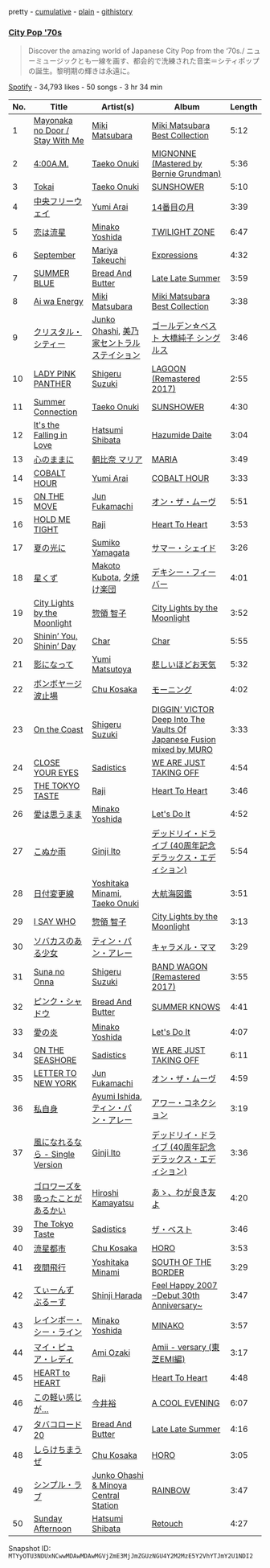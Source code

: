 pretty - [cumulative](/playlists/cumulative/37i9dQZF1DX8zwfXO8sDE6.md) - [plain](/playlists/plain/37i9dQZF1DX8zwfXO8sDE6) - [githistory](https://github.githistory.xyz/mackorone/spotify-playlist-archive/blob/main/playlists/plain/37i9dQZF1DX8zwfXO8sDE6)

### [City Pop '70s](https://open.spotify.com/playlist/37i9dQZF1DX8zwfXO8sDE6)

> Discover the amazing world of Japanese City Pop from the ‘70s./ ニューミュージックとも一線を画す、都会的で洗練された音楽＝シティポップ の誕生。黎明期の輝きは永遠に。

[Spotify](https://open.spotify.com/user/spotify) - 34,793 likes - 50 songs - 3 hr 34 min

| No. | Title | Artist(s) | Album | Length |
|---|---|---|---|---|
| 1 | [Mayonaka no Door / Stay With Me](https://open.spotify.com/track/2BHj31ufdEqVK5CkYDp9mA) | [Miki Matsubara](https://open.spotify.com/artist/4hUmsYcvD8C5zuVSP93jb1) | [Miki Matsubara Best Collection](https://open.spotify.com/album/1ANaxJNBcbOvvycNL4MCL5) | 5:12 |
| 2 | [4:00A.M.](https://open.spotify.com/track/0zoGVO4bQXG8U6ChKwNgeg) | [Taeko Onuki](https://open.spotify.com/artist/5QeCklzEEYSSLWeUxuWeBy) | [MIGNONNE \(Mastered by Bernie Grundman\)](https://open.spotify.com/album/0Y4RPWAZZui6gUL1kwgND6) | 5:36 |
| 3 | [Tokai](https://open.spotify.com/track/1SmwJJ8YVgiXtyE6elhUx1) | [Taeko Onuki](https://open.spotify.com/artist/5QeCklzEEYSSLWeUxuWeBy) | [SUNSHOWER](https://open.spotify.com/album/53YDN7b4vQ5MLMSPcnh9Os) | 5:10 |
| 4 | [中央フリーウェイ](https://open.spotify.com/track/0zqwz1o4l4ltQUxgjyU4oa) | [Yumi Arai](https://open.spotify.com/artist/5W7F9IM2vsR9EDCk5T2Uqz) | [14番目の月](https://open.spotify.com/album/28VkIuu7LxHzMtfxkx4URs) | 3:39 |
| 5 | [恋は流星](https://open.spotify.com/track/2NGWAXh6sisNpVHIAAlME0) | [Minako Yoshida](https://open.spotify.com/artist/5vYmBw71RC0kABACDCq4Zi) | [TWILIGHT ZONE](https://open.spotify.com/album/30f2PMk23fjPP9oBAILqGo) | 6:47 |
| 6 | [September](https://open.spotify.com/track/7BuxfPbJjtI8juuM3h18yA) | [Mariya Takeuchi](https://open.spotify.com/artist/3WwGRA2o4Ux1RRMYaYDh7N) | [Expressions](https://open.spotify.com/album/2idSqgKijGXG5aisjk7Zn1) | 4:32 |
| 7 | [SUMMER BLUE](https://open.spotify.com/track/4Ad4HmvkDvFZ5eYaxQcTKh) | [Bread And Butter](https://open.spotify.com/artist/3OldswvDMARe1uWLYSrdEz) | [Late Late Summer](https://open.spotify.com/album/7mmAMvs6tZsPhgXyDmSYEz) | 3:59 |
| 8 | [Ai wa Energy](https://open.spotify.com/track/0MuZbj977Ud5aqmJXaBgf2) | [Miki Matsubara](https://open.spotify.com/artist/4hUmsYcvD8C5zuVSP93jb1) | [Miki Matsubara Best Collection](https://open.spotify.com/album/1ANaxJNBcbOvvycNL4MCL5) | 3:38 |
| 9 | [クリスタル・シティー](https://open.spotify.com/track/24yeqyHA3EW35CKpyeE4uR) | [Junko Ohashi](https://open.spotify.com/artist/7rGbODPTIVjzn3CTR6RCzE), [美乃家セントラルステイション](https://open.spotify.com/artist/6zuN0CN7nUe6I5dDXQQLD2) | [ゴールデン☆ベスト 大橋純子 シングルス](https://open.spotify.com/album/7xZbqNj6i60dJENaliMEOR) | 3:46 |
| 10 | [LADY PINK PANTHER](https://open.spotify.com/track/4gb4vKwGbqY11UdOMV6nSx) | [Shigeru Suzuki](https://open.spotify.com/artist/4yN4amq8cBHHQ49NzFOO5Z) | [LAGOON \(Remastered 2017\)](https://open.spotify.com/album/1uJBFSrpHi56AWzvBuhU8b) | 2:55 |
| 11 | [Summer Connection](https://open.spotify.com/track/7jRBeWs7TvE8N8W4tEk3nb) | [Taeko Onuki](https://open.spotify.com/artist/5QeCklzEEYSSLWeUxuWeBy) | [SUNSHOWER](https://open.spotify.com/album/53YDN7b4vQ5MLMSPcnh9Os) | 4:30 |
| 12 | [It's the Falling in Love](https://open.spotify.com/track/051QXVSpUF3jmPni6iUabU) | [Hatsumi Shibata](https://open.spotify.com/artist/2NmZjnTUfF6MFpkHcopO96) | [Hazumide Daite](https://open.spotify.com/album/0lJRWgC32yBLDFbYIXUJK8) | 3:04 |
| 13 | [心のままに](https://open.spotify.com/track/3cFDlM8SZQ1qcjbaJ8hGcH) | [朝比奈 マリア](https://open.spotify.com/artist/0Fo7zlHoM0WX4PP2GbipxM) | [MARIA](https://open.spotify.com/album/6yiuP8vYVD7SmBLDFzP8sm) | 3:49 |
| 14 | [COBALT HOUR](https://open.spotify.com/track/0DGvE0SStlcRCcgmNb1WQB) | [Yumi Arai](https://open.spotify.com/artist/5W7F9IM2vsR9EDCk5T2Uqz) | [COBALT HOUR](https://open.spotify.com/album/5q4nqytaxLA99VEVJ6yQRu) | 3:33 |
| 15 | [ON THE MOVE](https://open.spotify.com/track/4n4x9tHhgUT4BoVhBWMqav) | [Jun Fukamachi](https://open.spotify.com/artist/488oRgvtKkBufay6VMpULR) | [オン・ザ・ムーヴ](https://open.spotify.com/album/4AZTW2PtZazbRpUtt1owwz) | 5:51 |
| 16 | [HOLD ME TIGHT](https://open.spotify.com/track/2DCwFuehgK6wiamF8ZjusQ) | [Raji](https://open.spotify.com/artist/6BIhMqvFyj8nYQrk6EmE0Y) | [Heart To Heart](https://open.spotify.com/album/2cmdWStrRQbd4qLIhn4HJr) | 3:53 |
| 17 | [夏の光に](https://open.spotify.com/track/0sGnR5jtx82QP9kJdkLQUr) | [Sumiko Yamagata](https://open.spotify.com/artist/4JG1gQtoe53W8X9W3OAk5C) | [サマー・シェイド](https://open.spotify.com/album/6FFjNNrnEQHDMkQtOG1Oyn) | 3:26 |
| 18 | [星くず](https://open.spotify.com/track/61hZsSHXCRgjhxBl6bKL8Q) | [Makoto Kubota](https://open.spotify.com/artist/5QlBWlYKw2R1O2NUAV6rnA), [夕焼け楽団](https://open.spotify.com/artist/08qtgUVDVKMQq8lOFcRJnH) | [デキシー・フィーバー](https://open.spotify.com/album/5ZSwD45BH7WFK2wmUwvdur) | 4:01 |
| 19 | [City Lights by the Moonlight](https://open.spotify.com/track/4oh15qYaAu8aDbUzbmja5J) | [惣領 智子](https://open.spotify.com/artist/69L8hpJ0Tvo0jGRCbX3PNb) | [City Lights by the Moonlight](https://open.spotify.com/album/3T28jNrwSvbhytK59y3cAg) | 3:52 |
| 20 | [Shinin’ You, Shinin’ Day](https://open.spotify.com/track/4PW7Cq7lNMIrEnojsB0jHC) | [Char](https://open.spotify.com/artist/6M4HwfIjf33RNtOjq3pIzf) | [Char](https://open.spotify.com/album/1YwI8GobyuUmdxaOLIODKp) | 5:55 |
| 21 | [影になって](https://open.spotify.com/track/2iGrc21d7bfvLAdlNeNerI) | [Yumi Matsutoya](https://open.spotify.com/artist/1LQQtqc1vQ1neUgZrjYlEU) | [悲しいほどお天気](https://open.spotify.com/album/4vw5asIQkxqk9ctov9R55e) | 5:32 |
| 22 | [ボンボヤージ波止場](https://open.spotify.com/track/2GzdAmcK3Kq3MnCkahwqWa) | [Chu Kosaka](https://open.spotify.com/artist/4czBLtKKNzTc6E4cXDYJuA) | [モーニング](https://open.spotify.com/album/5NFbf4KyFXu6bKjzBFnHBZ) | 4:02 |
| 23 | [On the Coast](https://open.spotify.com/track/4pov7Yi9sESxayxoAZlUrD) | [Shigeru Suzuki](https://open.spotify.com/artist/4yN4amq8cBHHQ49NzFOO5Z) | [DIGGIN’ VICTOR Deep Into The Vaults Of Japanese Fusion mixed by MURO](https://open.spotify.com/album/1DHXpY4vTHmeViIke3DukQ) | 3:33 |
| 24 | [CLOSE YOUR EYES](https://open.spotify.com/track/5dwr3ShkKRoGoHBbZmyQu0) | [Sadistics](https://open.spotify.com/artist/7Ek66FTad8558ELr5Vr2EW) | [WE ARE JUST TAKING OFF](https://open.spotify.com/album/2SUGtlVqzJ69LDlmDLPbNi) | 4:54 |
| 25 | [THE TOKYO TASTE](https://open.spotify.com/track/4VtaiiprEhrb0OuDoAH8vm) | [Raji](https://open.spotify.com/artist/6BIhMqvFyj8nYQrk6EmE0Y) | [Heart To Heart](https://open.spotify.com/album/2cmdWStrRQbd4qLIhn4HJr) | 3:46 |
| 26 | [愛は思うまま](https://open.spotify.com/track/3wQKgH0pIudkYFo14jXVb0) | [Minako Yoshida](https://open.spotify.com/artist/5vYmBw71RC0kABACDCq4Zi) | [Let's Do It](https://open.spotify.com/album/3XaoPCKp7aRJN8666rx394) | 4:52 |
| 27 | [こぬか雨](https://open.spotify.com/track/17eMW7XloVIo9Z5z4h02I0) | [Ginji Ito](https://open.spotify.com/artist/5bYp8QsjOW6NAkb9FQCjjY) | [デッドリイ・ドライブ \(40周年記念デラックス・エディション\)](https://open.spotify.com/album/6Ws4QGER5BggUtDGS7q9SZ) | 5:54 |
| 28 | [日付変更線](https://open.spotify.com/track/4b0inPorpxAXDgUjzkLl8M) | [Yoshitaka Minami](https://open.spotify.com/artist/5dS698oTdel4MldPvYoj7p), [Taeko Onuki](https://open.spotify.com/artist/5QeCklzEEYSSLWeUxuWeBy) | [大航海図鑑](https://open.spotify.com/album/78oK5eysmLdL8kJd40pnls) | 3:51 |
| 29 | [I SAY WHO](https://open.spotify.com/track/1Ehd4X1eWAm2IP43xqPV2x) | [惣領 智子](https://open.spotify.com/artist/69L8hpJ0Tvo0jGRCbX3PNb) | [City Lights by the Moonlight](https://open.spotify.com/album/3T28jNrwSvbhytK59y3cAg) | 3:13 |
| 30 | [ソバカスのある少女](https://open.spotify.com/track/76ZN3sUxFdm1DS4HWmR0Tx) | [ティン・パン・アレー](https://open.spotify.com/artist/1hpng1qlmNyaCQZLdZpbfQ) | [キャラメル・ママ](https://open.spotify.com/album/5Spc2oCDj38mKA33NpsfzG) | 3:29 |
| 31 | [Suna no Onna](https://open.spotify.com/track/3mBBBGjOaV4OAfJupWuMgc) | [Shigeru Suzuki](https://open.spotify.com/artist/4yN4amq8cBHHQ49NzFOO5Z) | [BAND WAGON \(Remastered 2017\)](https://open.spotify.com/album/50GY6D1DpjaffXS5Av5sXt) | 3:55 |
| 32 | [ピンク・シャドウ](https://open.spotify.com/track/1lnWb1e7XWFBnwiKmBq9ZS) | [Bread And Butter](https://open.spotify.com/artist/3OldswvDMARe1uWLYSrdEz) | [SUMMER KNOWS](https://open.spotify.com/album/2gjQ3FxHHiYyjzn634Si1c) | 4:41 |
| 33 | [愛の炎](https://open.spotify.com/track/6ZrnDMPu4wRgRLgmYzoL1c) | [Minako Yoshida](https://open.spotify.com/artist/5vYmBw71RC0kABACDCq4Zi) | [Let's Do It](https://open.spotify.com/album/3XaoPCKp7aRJN8666rx394) | 4:07 |
| 34 | [ON THE SEASHORE](https://open.spotify.com/track/17Zqy3ZiZLPDO11OcfoS1b) | [Sadistics](https://open.spotify.com/artist/7Ek66FTad8558ELr5Vr2EW) | [WE ARE JUST TAKING OFF](https://open.spotify.com/album/2SUGtlVqzJ69LDlmDLPbNi) | 6:11 |
| 35 | [LETTER TO NEW YORK](https://open.spotify.com/track/7zCIXu0Ekri6cVDEzbFysM) | [Jun Fukamachi](https://open.spotify.com/artist/488oRgvtKkBufay6VMpULR) | [オン・ザ・ムーヴ](https://open.spotify.com/album/4AZTW2PtZazbRpUtt1owwz) | 4:59 |
| 36 | [私自身](https://open.spotify.com/track/7iyfmOUN6wBobBPXVRdWvR) | [Ayumi Ishida](https://open.spotify.com/artist/3rLmQHQ3X5rCN55IhqPFnX), [ティン・パン・アレー](https://open.spotify.com/artist/1hpng1qlmNyaCQZLdZpbfQ) | [アワー・コネクション](https://open.spotify.com/album/6bSYfNaRLzYBsmHDBwHjM1) | 3:19 |
| 37 | [風になれるなら \- Single Version](https://open.spotify.com/track/6nk9e6hnN2pGJocWoWgE7f) | [Ginji Ito](https://open.spotify.com/artist/5bYp8QsjOW6NAkb9FQCjjY) | [デッドリイ・ドライブ \(40周年記念デラックス・エディション\)](https://open.spotify.com/album/6Ws4QGER5BggUtDGS7q9SZ) | 3:36 |
| 38 | [ゴロワーズを吸ったことがあるかい](https://open.spotify.com/track/1UOeZZUegiI3Lf0OOa5Unv) | [Hiroshi Kamayatsu](https://open.spotify.com/artist/6Dzf0hRDXsjgxvmeh0dXO7) | [あゝ、わが良き友よ](https://open.spotify.com/album/0Cm3cc9blGGjNw1P4QDA4X) | 4:20 |
| 39 | [The Tokyo Taste](https://open.spotify.com/track/0YMnEMqd2xGK6FrMl481wX) | [Sadistics](https://open.spotify.com/artist/7Ek66FTad8558ELr5Vr2EW) | [ザ・ベスト](https://open.spotify.com/album/6A34idMpfb5WqzegCtRBWB) | 3:46 |
| 40 | [流星都市](https://open.spotify.com/track/4FR0ZqOwoQY6FG7AjKPiJ7) | [Chu Kosaka](https://open.spotify.com/artist/4czBLtKKNzTc6E4cXDYJuA) | [HORO](https://open.spotify.com/album/0ccEpDpYPXeXtjaI2UKNd4) | 3:53 |
| 41 | [夜間飛行](https://open.spotify.com/track/0nJSH4TfCIFtIzVhpTAQ9T) | [Yoshitaka Minami](https://open.spotify.com/artist/5dS698oTdel4MldPvYoj7p) | [SOUTH OF THE BORDER](https://open.spotify.com/album/7c23gn3fBcWYojzvB5wBp1) | 3:29 |
| 42 | [てぃーんず ぶるーす](https://open.spotify.com/track/2yz2pO5xGSfOetZUX8y6u7) | [Shinji Harada](https://open.spotify.com/artist/5Lo7ke2VQqfAyNhWGBg2t1) | [Feel Happy 2007 \~Debut 30th Anniversary\~](https://open.spotify.com/album/6bGCv2abpf9hLDrHrZ7wzB) | 3:47 |
| 43 | [レインボー・シー・ライン](https://open.spotify.com/track/3o5gsI6dHV01KzGQrFzp9d) | [Minako Yoshida](https://open.spotify.com/artist/5vYmBw71RC0kABACDCq4Zi) | [MINAKO](https://open.spotify.com/album/2c8zqoBf7oFJWKFqSbEjn8) | 3:57 |
| 44 | [マイ・ピュア・レディ](https://open.spotify.com/track/3Aq7x3kFdJQJMFk22k16WF) | [Ami Ozaki](https://open.spotify.com/artist/0BPn2k0BoBN6XceavMVCTj) | [Amii \- versary \(東芝EMI編\)](https://open.spotify.com/album/3qdqOLfYO9ghyK6oeDntJg) | 3:17 |
| 45 | [HEART to HEART](https://open.spotify.com/track/7dWNiL1K3nzwGG2kwDK5KD) | [Raji](https://open.spotify.com/artist/6BIhMqvFyj8nYQrk6EmE0Y) | [Heart To Heart](https://open.spotify.com/album/2cmdWStrRQbd4qLIhn4HJr) | 4:48 |
| 46 | [この軽い感じが…](https://open.spotify.com/track/2xVHIeH1pLMuaxpeh0p8HE) | [今井裕](https://open.spotify.com/artist/59WiVENvpz9lEcEZN5MzyF) | [A COOL EVENING](https://open.spotify.com/album/3KKRt1QoS69x2mTuuY24l3) | 6:07 |
| 47 | [タバコロード 20](https://open.spotify.com/track/4RElLCLpSglu5Q3GmoSEMY) | [Bread And Butter](https://open.spotify.com/artist/3OldswvDMARe1uWLYSrdEz) | [Late Late Summer](https://open.spotify.com/album/7mmAMvs6tZsPhgXyDmSYEz) | 4:16 |
| 48 | [しらけちまうぜ](https://open.spotify.com/track/37Yy2JCzIA5t7Avs8j56Dh) | [Chu Kosaka](https://open.spotify.com/artist/4czBLtKKNzTc6E4cXDYJuA) | [HORO](https://open.spotify.com/album/0ccEpDpYPXeXtjaI2UKNd4) | 3:05 |
| 49 | [シンプル・ラブ](https://open.spotify.com/track/75NJAsvUCSHjNYSw0qRT42) | [Junko Ohashi & Minoya Central Station](https://open.spotify.com/artist/3RZbbIjngtULxQCp3wZrrM) | [RAINBOW](https://open.spotify.com/album/465AMZHqKJo1GbIptNitEE) | 3:47 |
| 50 | [Sunday Afternoon](https://open.spotify.com/track/1UwQVrekm0ETCA9aJiSnzm) | [Hatsumi Shibata](https://open.spotify.com/artist/2NmZjnTUfF6MFpkHcopO96) | [Retouch](https://open.spotify.com/album/2vYJvN3qIElTW2xP8eFDIC) | 4:27 |

Snapshot ID: `MTYyOTU3NDUxNCwwMDAwMDAwMGVjZmE3MjJmZGUzNGU4Y2M2MzE5Y2VhYTJmY2U1NDI2`
